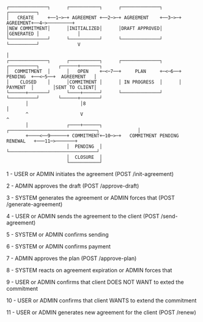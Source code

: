 ```
┌──────────────┐      ┌───────────┐ 	 ┌──────────────┐      ┌──────────┐ 
│   CREATE     +──1─>─+ AGREEMENT +──2─>─+ AGREEMENT    +──3─>─+ AGREEMENT+──4─>─────────+
│NEW COMMITMENT│      │INITIALIZED│   	 │DRAFT APPROVED│      │GENERATED │              │  	
└──────────────┘      └───────────┘      └──────────────┘      └──────────┘              V
                                                                                         │									   
┌──────────────┐      ┌───────────┐ 	 ┌──────────────┐      ┌──────────┐       ┌──────+───────┐ 
│  COMMITMENT  │      │   OPEN    +─<─7──+     PLAN     +─<─6──+ PENDING  +──<─5──+  AGREEMENT   │
│    CLOSED    │      │COMMITMENT │   	 │ IN PROGRESS  │      │ PAYMENT  │       │SENT TO CLIENT│ 
└──────+───────┘      └────+──────┘      └──────────────┘      └──────────┘       └──────+───────┘      
       │                   │8                                                            │
       ^                   V                                                             ^
       │              ┌────+──────┐      ┌────────────────────────────────┐              │
       +────<──9──────+ COMMITMENT+─10─>─+   COMMITMENT PENDING RENEWAL   +───11─>───────+    
                      │  PENDING  │      └────────────────────────────────┘
                      │  CLOSURE  │      
                      └───────────┘                             
```

1 - USER or ADMIN initiates the agreement (POST /init-agreement)

2 - ADMIN approves the draft (POST /approve-draft)

3 - SYSTEM generates the agreement or ADMIN forces that (POST /generate-agreement)

4 - USER or ADMIN sends the agreement to the client (POST /send-agreement)

5 - SYSTEM or ADMIN confirms sending

6 - SYSTEM or ADMIN confirms payment

7 - ADMIN approves the plan (POST /approve-plan)

8 - SYSTEM reacts on agreement expiration or ADMIN forces that

9 - USER or ADMIN confirms that client DOES NOT WANT to exted the commitment

10 - USER or ADMIN confirms that client WANTS to extend the commitment 

11 - USER or ADMIN generates new agreement for the client (POST /renew)

